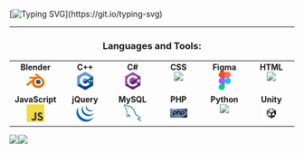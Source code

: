 [![Typing SVG](https://readme-typing-svg.herokuapp.com?size=50&duration=3000&center=true&vCenter=true&width=1012&lines=Welcome+to+my+profile!;Checkout+my+bio+for+more+information.)](https://git.io/typing-svg)
<hr>
<h3 align="center">Languages and Tools:</h3>
<table width="480px" align="center">
    <tbody>
        <tr valign="top">
            <td width="80px" align="center">
            <span><strong>Blender</strong></span><br>
            <a href="https://www.blender.org" target="_blank"> <img height="32px" src="https://github.com/devicons/devicon/blob/master/icons/blender/blender-original.svg"> </a>
            </td>
            <td width="80px" align="center">
            <span><strong>C++</strong></span><br>
            <a href="https://www.w3schools.com/cpp/" target="_blank"> <img height="32" src="https://github.com/devicons/devicon/blob/master/icons/cplusplus/cplusplus-original.svg"> </a>
            </td>
            <td width="80px" align="center">
            <span><strong>C#</strong></span><br>
            <a href="https://www.w3schools.com/cs/" target="_blank"> <img height="32" src="https://github.com/devicons/devicon/blob/master/icons/csharp/csharp-original.svg"> </a>
            </td>
            <td width="80px" align="center">
            <span><strong>CSS</strong></span><br>
            <a href="https://www.w3schools.com/css/" target="_blank"> <img height="32px" src="https://cdn.jsdelivr.net/gh/devicons/devicon/icons/css3/css3-original.svg"> </a>
            </td>
            <td width="80px" align="center">
            <span><strong>Figma</strong></span><br>
            <a href="https://www.figma.com/" target="_blank"> <img height="32px" src="https://github.com/devicons/devicon/blob/master/icons/figma/figma-original.svg"> </a>
            </td>
            <td width="80px" align="center">
            <span><strong>HTML</strong></span><br>
            <a href="https://www.w3schools.com/html/" target="_blank"> <img height="32px" src="https://cdn.jsdelivr.net/gh/devicons/devicon/icons/html5/html5-original.svg"> </a>
            </td>
        </tr>
        <tr valign="top">
            <td width="80px" align="center">
            <span><strong>JavaScript</strong></span><br>
            <a href="https://www.w3schools.com/js/" target="_blank"> <img height="32px" src="https://github.com/devicons/devicon/blob/master/icons/javascript/javascript-original.svg"> </a>
            </td>
            <td width="80px" align="center">
            <span><strong>jQuery</strong></span><br>
            <a href="https://www.w3schools.com/jquery/" target="_blank"> <img height="32px" src="https://github.com/devicons/devicon/blob/master/icons/jquery/jquery-original.svg"> </a>
            </td>
            <td width="80px" align="center">
            <span><strong>MySQL</strong></span><br>
            <a href="https://www.w3schools.com/mysql/" target="_blank"> <img height="32px" src="https://github.com/devicons/devicon/blob/master/icons/mysql/mysql-original.svg"> </a>
            <td width="80px" align="center">
            <span><strong>PHP</strong></span><br>
            <a href="https://www.php.net" target="_blank"> <img height="32px" src="https://github.com/devicons/devicon/blob/master/icons/php/php-original.svg"> </a>
            </td>
            <td width="80px" align="center">
            <span><strong>Python</strong></span><br>
            <a href="https://www.python.org" target="_blank"> <img height="32px" src="https://cdn.jsdelivr.net/gh/devicons/devicon/icons/python/python-original.svg">  </a>
            </td>
            <td width="80px" align="center">
            <span><strong>Unity</strong></span><br>
            <a href="https://unity.com" target="_blank"> <img height="32px" src="https://github.com/devicons/devicon/blob/master/icons/unity/unity-original.svg"> </a>
            </td>
        </tr>
    </tbody>
</table>

<!--[![Anurag's GitHub stats](https://github-readme-stats.vercel.app/api?username=enviGit&count_private=true&show_icons=true&theme=github_dark&hide=contribs,prs)](https://github.com/anuraghazra/github-readme-stats)
[![Top Langs](https://github-readme-stats.vercel.app/api/top-langs/?username=enviGit&layout=compact&theme=github_dark)](https://github.com/anuraghazra/github-readme-stats)-->

<div style="display: flex; flex-direction: row;">
<img src="https://github-readme-stats.vercel.app/api?username=enviGit&count_private=true&show_icons=true&theme=github_dark&hide=contribs,prs&line_height=30"/>
<img src="https://github-readme-stats.vercel.app/api/top-langs/?username=enviGit&layout=compact&theme=github_dark&card_width=299"/>
</div>
